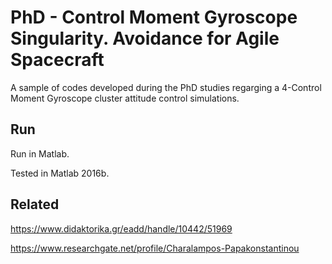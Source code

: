 
# PhD - Control Moment Gyroscope Singularity. Avoidance for Agile Spacecraft

A sample of codes developed during the PhD studies regarging a 4-Control Moment Gyroscope cluster attitude control simulations.



## Run

Run in Matlab.

Tested in Matlab 2016b.





    
## Related

https://www.didaktorika.gr/eadd/handle/10442/51969

https://www.researchgate.net/profile/Charalampos-Papakonstantinou